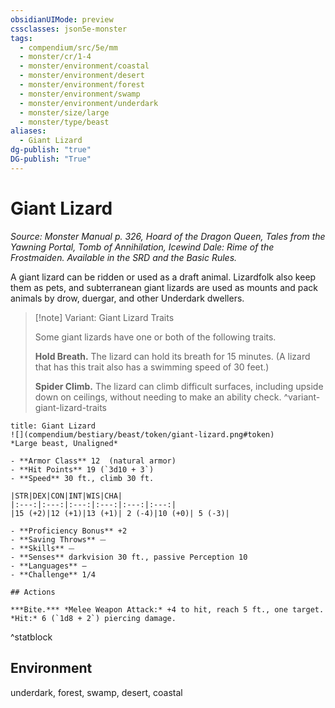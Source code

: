 ```yaml
---
obsidianUIMode: preview
cssclasses: json5e-monster
tags:
  - compendium/src/5e/mm
  - monster/cr/1-4
  - monster/environment/coastal
  - monster/environment/desert
  - monster/environment/forest
  - monster/environment/swamp
  - monster/environment/underdark
  - monster/size/large
  - monster/type/beast
aliases:
  - Giant Lizard
dg-publish: "true"
DG-publish: "True"
---
```

# Giant Lizard
*Source: Monster Manual p. 326, Hoard of the Dragon Queen, Tales from the Yawning Portal, Tomb of Annihilation, Icewind Dale: Rime of the Frostmaiden. Available in the SRD and the Basic Rules.*  

A giant lizard can be ridden or used as a draft animal. Lizardfolk also keep them as pets, and subterranean giant lizards are used as mounts and pack animals by drow, duergar, and other Underdark dwellers.

> [!note] Variant: Giant Lizard Traits
> 
> Some giant lizards have one or both of the following traits.
> 
> **Hold Breath.** The lizard can hold its breath for 15 minutes. (A lizard that has this trait also has a swimming speed of 30 feet.)
> 
> **Spider Climb.** The lizard can climb difficult surfaces, including upside down on ceilings, without needing to make an ability check.
^variant-giant-lizard-traits

```ad-statblock
title: Giant Lizard
![](compendium/bestiary/beast/token/giant-lizard.png#token)
*Large beast, Unaligned*

- **Armor Class** 12  (natural armor)
- **Hit Points** 19 (`3d10 + 3`)
- **Speed** 30 ft., climb 30 ft.

|STR|DEX|CON|INT|WIS|CHA|
|:---:|:---:|:---:|:---:|:---:|:---:|
|15 (+2)|12 (+1)|13 (+1)| 2 (-4)|10 (+0)| 5 (-3)|

- **Proficiency Bonus** +2
- **Saving Throws** ⏤
- **Skills** ⏤
- **Senses** darkvision 30 ft., passive Perception 10
- **Languages** —
- **Challenge** 1/4

## Actions

***Bite.*** *Melee Weapon Attack:* +4 to hit, reach 5 ft., one target. *Hit:* 6 (`1d8 + 2`) piercing damage.
```
^statblock

## Environment

underdark, forest, swamp, desert, coastal